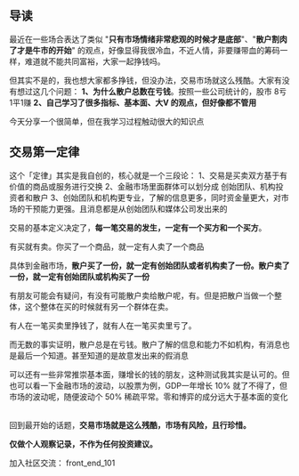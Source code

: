 ## 导读
最近在一些场合表达了类似 "**只有市场情绪非常悲观的时候才是底部**"、"**散户割肉了才是牛市的开始**" 的观点，好像显得我很冷血，不近人情，非要赚带血的筹码一样，难道就不能共同富裕，大家一起挣钱吗。
​

但其实不是的，我也想大家都多挣钱，但没办法，交易市场就这么残酷。大家有没有想过这几个问题：
**1、为什么散户总数在亏钱**。按照一些公司统计的，股市 8亏1平1赚
**2、自己学习了很多指标、基本面、大V 的观点，但好像都不管用**
**​**

今天分享一个很简单，但在我学习过程触动很大的知识点
## 交易第一定律
这个「定律」其实是我自创的，核心就是一个三段论：
1、交易是买卖双方基于有价值的商品或服务进行交换
2、金融市场里面群体可以划分成 创始团队、机构投资者和散户
3、创始团队和机构更专业，了解的信息更多，同时资金量更大，对市场的干预能力更强。且消息都是从创始团队和媒体公司发出来的


交易的基本定义决定了，**每一笔交易的发生，一定有一个买方和一个买方**。
​

有买就有卖。你买了一个商品，就一定有人卖了一个商品
​

具体到金融市场，**散户买了一份，就一定有创始团队或者机构卖了一份。散户卖了一份，就一定有创始团队或机构买了一份**
**​**

有朋友可能会有疑问，有没有可能散户卖给散户呢，有。但是把散户当做一个整体，这个整体在买的时候就有另一个群体在卖。
​

有人在一笔买卖里挣钱了，就有人在一笔买卖里亏了。
​

而无数的事实证明，散户总是在亏钱。散户了解的信息和能力不如机构，有消息也是最后一个知道。甚至知道的是故意发出来的假消息
​

可以还有一些非常推崇基本面，赚增长的钱的朋友，这种测试我其实是认可的。但也可以看一下金融市场的波动，以股票为例，GDP一年增长 10% 就了不得了，但市场的波动呢，随便波动个 50% 稀疏平常。零和博弈的成分远大于基本面的变化
​

回到最开始的话题，**交易市场就是这么残酷，市场有风险，且行珍惜。**






**仅做个人观察记录，不作为任何投资建议。**
**​**

加入社区交流： front_end_101
​

​

